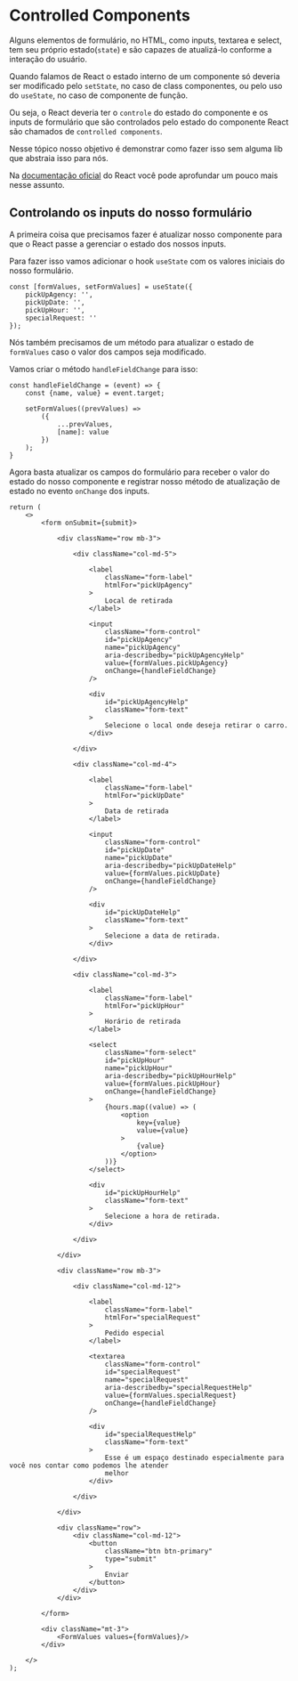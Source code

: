 # Controlled Components

Alguns elementos de formulário, no HTML, como inputs, textarea e select, tem seu próprio estado(`state`) e são capazes de atualizá-lo conforme a interação do usuário.

Quando falamos de React o estado interno de um componente só deveria ser modificado pelo `setState`, no caso de class componentes, ou pelo uso do `useState`, no caso de componente de função.

Ou seja, o React deveria ter o `controle` do estado do componente e os inputs de formulário que são controlados pelo estado do componente React são chamados de `controlled components`.

Nesse tópico nosso objetivo é demonstrar como fazer isso sem alguma lib que abstraia isso para nós.

Na [documentação oficial](https://reactjs.org/docs/forms.html) do React você pode aprofundar um pouco mais nesse assunto.

## Controlando os inputs do nosso formulário

A primeira coisa que precisamos fazer é atualizar nosso componente para que o React passe a gerenciar o estado dos nossos inputs.

Para fazer isso vamos adicionar o hook `useState` com os valores iniciais do nosso formulário.

```
const [formValues, setFormValues] = useState({
    pickUpAgency: '',
    pickUpDate: '',
    pickUpHour: '',
    specialRequest: ''
});
```

Nós também precisamos de um método para atualizar o estado de `formValues` caso o valor dos campos seja modificado.

Vamos criar o método `handleFieldChange` para isso:

```
const handleFieldChange = (event) => {
    const {name, value} = event.target;

    setFormValues((prevValues) =>
        ({
            ...prevValues,
            [name]: value
        })
    );
}
```

Agora basta atualizar os campos do formulário para receber o valor do estado do nosso componente e registrar nosso método de atualização de estado no evento `onChange` dos inputs.

```
return (
    <>
        <form onSubmit={submit}>

            <div className="row mb-3">

                <div className="col-md-5">

                    <label
                        className="form-label"
                        htmlFor="pickUpAgency"
                    >
                        Local de retirada
                    </label>

                    <input
                        className="form-control"
                        id="pickUpAgency"
                        name="pickUpAgency"
                        aria-describedby="pickUpAgencyHelp"
                        value={formValues.pickUpAgency}
                        onChange={handleFieldChange}
                    />

                    <div
                        id="pickUpAgencyHelp"
                        className="form-text"
                    >
                        Selecione o local onde deseja retirar o carro.
                    </div>

                </div>

                <div className="col-md-4">

                    <label
                        className="form-label"
                        htmlFor="pickUpDate"
                    >
                        Data de retirada
                    </label>

                    <input
                        className="form-control"
                        id="pickUpDate"
                        name="pickUpDate"
                        aria-describedby="pickUpDateHelp"
                        value={formValues.pickUpDate}
                        onChange={handleFieldChange}
                    />

                    <div
                        id="pickUpDateHelp"
                        className="form-text"
                    >
                        Selecione a data de retirada.
                    </div>

                </div>

                <div className="col-md-3">

                    <label
                        className="form-label"
                        htmlFor="pickUpHour"
                    >
                        Horário de retirada
                    </label>

                    <select
                        className="form-select"
                        id="pickUpHour"
                        name="pickUpHour"
                        aria-describedby="pickUpHourHelp"
                        value={formValues.pickUpHour}
                        onChange={handleFieldChange}
                    >
                        {hours.map((value) => (
                            <option
                                key={value}
                                value={value}
                            >
                                {value}
                            </option>
                        ))}
                    </select>

                    <div
                        id="pickUpHourHelp"
                        className="form-text"
                    >
                        Selecione a hora de retirada.
                    </div>

                </div>

            </div>

            <div className="row mb-3">

                <div className="col-md-12">

                    <label
                        className="form-label"
                        htmlFor="specialRequest"
                    >
                        Pedido especial
                    </label>

                    <textarea
                        className="form-control"
                        id="specialRequest"
                        name="specialRequest"
                        aria-describedby="specialRequestHelp"
                        value={formValues.specialRequest}
                        onChange={handleFieldChange}
                    />

                    <div
                        id="specialRequestHelp"
                        className="form-text"
                    >
                        Esse é um espaço destinado especialmente para você nos contar como podemos lhe atender
                        melhor
                    </div>

                </div>

            </div>

            <div className="row">
                <div className="col-md-12">
                    <button
                        className="btn btn-primary"
                        type="submit"
                    >
                        Enviar
                    </button>
                </div>
            </div>

        </form>

        <div className="mt-3">
            <FormValues values={formValues}/>
        </div>

    </>
);
```
